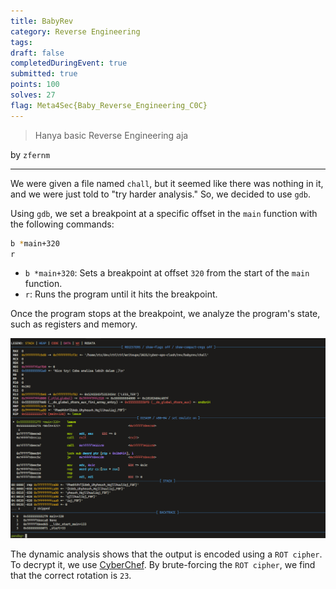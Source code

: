 ```yaml
---
title: BabyRev
category: Reverse Engineering
tags: 
draft: false
completedDuringEvent: true
submitted: true
points: 100
solves: 27
flag: Meta4Sec{Baby_Reverse_Engineering_C0C}
---
```


> Hanya basic Reverse Engineering aja

by `zfernm`

---

We were given a file named `chall`, but it seemed like there was nothing in it, and we were just told to "try harder analysis." So, we decided to use `gdb`.

Using `gdb`, we set a breakpoint at a specific offset in the `main` function with the following commands:

```bash
b *main+320
r
```

- `b *main+320`: Sets a breakpoint at offset `320` from the start of the `main` function.
- `r`: Runs the program until it hits the breakpoint.

Once the program stops at the breakpoint, we analyze the program's state, such as registers and memory.

![alt text](image.png)

The dynamic analysis shows that the output is encoded using a `ROT cipher`. To decrypt it, we use [CyberChef](https://gchq.github.io/CyberChef/). By brute-forcing the `ROT cipher`, we find that the correct rotation is `23`.
